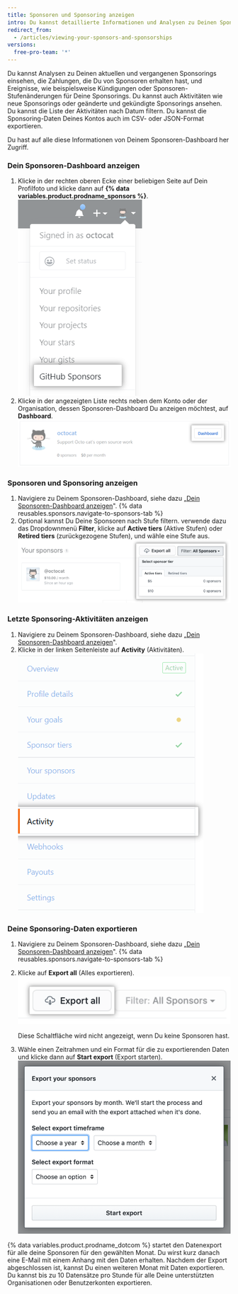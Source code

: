 ```yaml
---
title: Sponsoren und Sponsoring anzeigen
intro: Du kannst detaillierte Informationen und Analysen zu Deinen Sponsoren und Deinem Sponsoring einsehen und exportieren.
redirect_from:
  - /articles/viewing-your-sponsors-and-sponsorships
versions:
  free-pro-team: '*'
---
```


Du kannst Analysen zu Deinen aktuellen und vergangenen Sponsorings einsehen, die Zahlungen, die Du von Sponsoren erhalten hast, und Ereignisse, wie beispielsweise Kündigungen oder Sponsoren-Stufenänderungen für Deine Sponsorings. Du kannst auch Aktivitäten wie neue Sponsorings oder geänderte und gekündigte Sponsorings ansehen. Du kannst die Liste der Aktivitäten nach Datum filtern. Du kannst die Sponsoring-Daten Deines Kontos auch im CSV- oder JSON-Format exportieren.

Du hast auf alle diese Informationen von Deinem Sponsoren-Dashboard her Zugriff.

### Dein Sponsoren-Dashboard anzeigen

1. Klicke in der rechten oberen Ecke einer beliebigen Seite auf Dein Profilfoto und klicke dann auf **{% data variables.product.prodname_sponsors %}**. ![Schaltfläche {% data variables.product.prodname_sponsors %}](/assets/images/help/sponsors/access-github-sponsors-dashboard.png)
2. Klicke in der angezeigten Liste rechts neben dem Konto oder der Organisation, dessen Sponsoren-Dashboard Du anzeigen möchtest, auf **Dashboard**. ![Schaltfläche „Developer sponsors dashboard" (Dashboard Entwickler-Sponsoren)](/assets/images/help/sponsors/dev-sponsors-dashboard-button.png)

### Sponsoren und Sponsoring anzeigen

1. Navigiere zu Deinem Sponsoren-Dashboard, siehe dazu „[Dein Sponsoren-Dashboard anzeigen](#viewing-your-sponsors-dashboard)".
{% data reusables.sponsors.navigate-to-sponsors-tab %}
1. Optional kannst Du Deine Sponsoren nach Stufe filtern. verwende dazu das Dropdownmenü **Filter**, klicke auf **Active tiers** (Aktive Stufen) oder **Retired tiers** (zurückgezogene Stufen), und wähle eine Stufe aus. ![Dropdownmenü zum Filtern nach Stufe](/assets/images/help/sponsors/filter-drop-down.png)

### Letzte Sponsoring-Aktivitäten anzeigen

1. Navigiere zu Deinem Sponsoren-Dashboard, siehe dazu „[Dein Sponsoren-Dashboard anzeigen](#viewing-your-sponsors-dashboard)".
1. Klicke in der linken Seitenleiste auf **Activity** (Aktivitäten). ![Registerkarte „Activity" (Aktivitäten)](/assets/images/help/sponsors/activity-tab.png)

### Deine Sponsoring-Daten exportieren

1. Navigiere zu Deinem Sponsoren-Dashboard, siehe dazu „[Dein Sponsoren-Dashboard anzeigen](#viewing-your-sponsors-dashboard)".
{% data reusables.sponsors.navigate-to-sponsors-tab %}
1. Klicke auf **Export all** (Alles exportieren). ![Schaltfläche „Export all" (Alles exportieren)](/assets/images/help/sponsors/export-all.png)

   Diese Schaltfläche wird nicht angezeigt, wenn Du keine Sponsoren hast.

1. Wähle einen Zeitrahmen und ein Format für die zu exportierenden Daten und klicke dann auf **Start export** (Export starten). ![Optionen für den Datenexport](/assets/images/help/sponsors/export-your-sponsors.png)

  {% data variables.product.prodname_dotcom %} startet den Datenexport für alle deine Sponsoren für den gewählten Monat. Du wirst kurz danach eine E-Mail mit einem Anhang mit den Daten erhalten. Nachdem der Export abgeschlossen ist, kannst Du einen weiteren Monat mit Daten exportieren. Du kannst bis zu 10 Datensätze pro Stunde für alle Deine unterstützten Organisationen oder Benutzerkonten exportieren.
